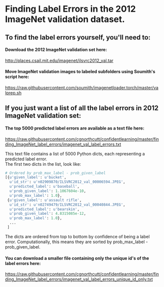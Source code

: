 # Finding Label Errors in the 2012 ImageNet validation dataset.

## To find the label errors yourself, you'll need to:
#### Download the 2012 ImageNet validation set here:
http://places.csail.mit.edu/imagenet/ilsvrc2012_val.tar

#### Move ImageNet validation images to labeled subfolders using Soumith's script here:
https://raw.githubusercontent.com/soumith/imagenetloader.torch/master/valprep.sh

## If you just want a list of all the label errors in 2012 ImageNet validation set:

#### The top 5000 predicted label errors are available as a text file here:
https://raw.githubusercontent.com/cgnorthcutt/confidentlearning/master/finding_ImageNet_label_errors/imagenet_val_label_errors.txt

This text file contains a list of 5000 Python dicts, each representing a predicted label error.  
The first two dicts in the list, look like:

```python
# Ordered by prob_max_label - prob_given_label
[{u'given_label': u'bucket',
  u'id_str': u'n02909870/ILSVRC2012_val_00006594.JPEG',
  u'predicted_label': u'baseball',
  u'prob_given_label': 1.1067604e-10,
  u'prob_max_label': 1.0},
 {u'given_label': u'assault rifle',
  u'id_str': u'n02749479/ILSVRC2012_val_00040844.JPEG',
  u'predicted_label': u'bearskin',
  u'prob_given_label': 4.8315085e-12,
  u'prob_max_label': 1.0},
  ...
 ]
```

The dicts are ordered from top to bottom by confidence of being a label error. Computationally, this means they are sorted by prob_max_label - prob_given_label.

#### You can download a smaller file containing only the unique id's of the label errors here:
https://raw.githubusercontent.com/cgnorthcutt/confidentlearning/master/finding_ImageNet_label_errors/imagenet_val_label_errors_unique_id_only.txt
